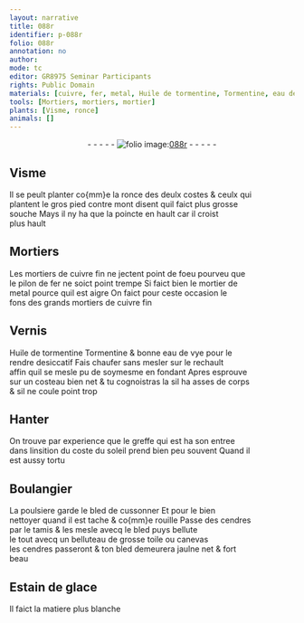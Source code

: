 ```yaml
---
layout: narrative
title: 088r
identifier: p-088r
folio: 088r
annotation: no
author:
mode: tc
editor: GR8975 Seminar Participants
rights: Public Domain
materials: [cuivre, fer, metal, Huile de tormentine, Tormentine, eau de vye, poulsiere, bled, cendres, toile, canevas, Estain de glace]
tools: [Mortiers, mortiers, mortier]
plants: [Visme, ronce]
animals: []
---
```


<div class="folio" align="center">- - - - - <a href="http://gallica.bnf.fr/ark:/12148/btv1b10500001g/f181.image" target="_blank"><img src="https://cu-mkp.github.io/2017-workshop-edition/assets/photo-icon.png" alt="folio image: " style="display:inline-block; margin-bottom:-3px;"/>088r</a> - - - - - </div>  
  

## <span class="pa">Visme</span>

 
Il se peult planter co{mm}e la <span class="pa">ronce</span> des deulx costes & ceulx qui<br/> plantent le gros pied contre mont disent quil faict plus grosse<br/> souche Mays il ny ha que la poincte en hault car il croist<br/> plus hault
 
 
  

## <span class="tl">Mortiers</span>

 
 Les <span class="tl">mortiers</span> de <span class="m">cuivre</span> fin ne jectent point de foeu pourveu que<br/> le pilon de <span class="m">fer</span> ne soict point trempe Si faict bien le <span class="tl">mortier</span> de<br/> <span class="m">metal</span> pource quil est aigre On faict pour ceste occasion le<br/> fons des grands <span class="tl">mortiers</span> de <span class="m">cuivre</span> fin
 
 
  

## Vernis

 
<span class="m">Huile de tormentine</span> <span class="m">Tormentine</span> & bonne <span class="m">eau de vye</span> pour le<br/> rendre desiccatif Fais chaufer sans mesler sur le rechault<br/> affin quil se mesle <span class="del">pu</span> de soymesme en fondant Apres esprouve<br/> sur un costeau bien net & tu cognoistras la sil ha asses de corps<br/> & sil ne coule point trop
 
 
  

## Hanter

 
On trouve par experience que le greffe qui <span class="del">est</span> ha son entree<br/> dans linsition du coste du soleil prend bien peu souvent Quand il<br/> est aussy tortu
 
 
  

## <span class="pro">Boulangier</span>

 
La <span class="m">poulsiere</span> garde le <span class="m">bled</span> de cussonner Et pour le bien<br/> nettoyer quand il est tache & co{mm}e rouille Passe des <span class="m">cendres</span><br/> par le tamis & les mesle avecq le <span class="m">bled</span> puys bellute<br/> le tout avecq un belluteau de grosse <span class="m">toile</span> ou <span class="m">canevas</span><br/> les <span class="m">cendres</span> passeront & ton <span class="m">bled</span> demeurera jaulne net & fort<br/> beau
 
 
  

## <span class="m">Estain de glace</span>

 
Il faict la matiere plus blanche
 

